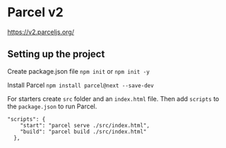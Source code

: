 # Parcel v2

https://v2.parceljs.org/



## Setting up the project

Create package.json file
```npm init``` 
or
```npm init -y```

Install Parcel
```npm install parcel@next --save-dev```

For starters create `src` folder and an `index.html` file.
Then add `scripts` to the `package.json` to run Parcel.
```
"scripts": {
    "start": "parcel serve ./src/index.html",
    "build": "parcel build ./src/index.html"
  },
```